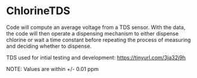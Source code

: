 # ChlorineTDS

Code will compute an average voltage from a TDS sensor. With the data, the code will then operate a dispensing mechanism to either dispense chlorine or wait a time constant before repeating the process of measuring and deciding whether to dispense.

TDS used for intial testing and development:
https://tinyurl.com/3ja32j9h


NOTE:
Values are within +/- 0.01 ppm
